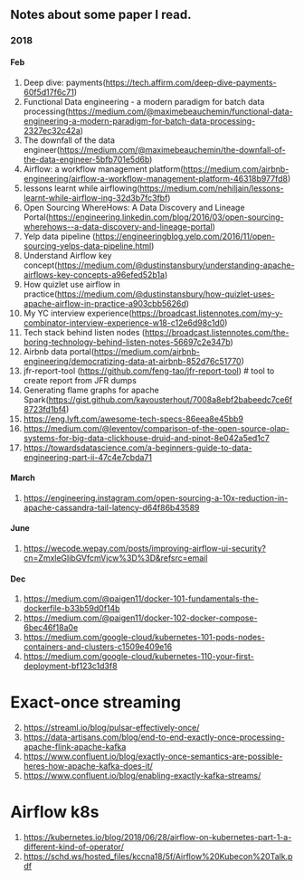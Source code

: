## Notes about some paper I read.


### 2018
#### Feb
1. Deep dive: payments(https://tech.affirm.com/deep-dive-payments-60f5d17f6c71)
2. Functional Data engineering - a modern paradigm for batch data processing(https://medium.com/@maximebeauchemin/functional-data-engineering-a-modern-paradigm-for-batch-data-processing-2327ec32c42a)
3. The downfall of the data engineer(https://medium.com/@maximebeauchemin/the-downfall-of-the-data-engineer-5bfb701e5d6b)
4. Airflow: a workflow management platform(https://medium.com/airbnb-engineering/airflow-a-workflow-management-platform-46318b977fd8)
5. lessons learnt while airflowing(https://medium.com/nehiljain/lessons-learnt-while-airflow-ing-32d3b7fc3fbf)
6. Open Sourcing WhereHows: A Data Discovery and Lineage Portal(https://engineering.linkedin.com/blog/2016/03/open-sourcing-wherehows--a-data-discovery-and-lineage-portal)
7. Yelp data pipeline (https://engineeringblog.yelp.com/2016/11/open-sourcing-yelps-data-pipeline.html)
8. Understand Airflow key concept(https://medium.com/@dustinstansbury/understanding-apache-airflows-key-concepts-a96efed52b1a)
9. How quizlet use airflow in practice(https://medium.com/@dustinstansbury/how-quizlet-uses-apache-airflow-in-practice-a903cbb5626d)
10. My YC interview experience(https://broadcast.listennotes.com/my-y-combinator-interview-experience-w18-c12e6d98c1d0)
11. Tech stack behind listen nodes (https://broadcast.listennotes.com/the-boring-technology-behind-listen-notes-56697c2e347b)
12. Airbnb data portal(https://medium.com/airbnb-engineering/democratizing-data-at-airbnb-852d76c51770)
13. jfr-report-tool (https://github.com/feng-tao/jfr-report-tool) # tool to create report from JFR dumps
14. Generating flame graphs for apache Spark(https://gist.github.com/kayousterhout/7008a8ebf2babeedc7ce6f8723fd1bf4)
15. https://eng.lyft.com/awesome-tech-specs-86eea8e45bb9
16. https://medium.com/@leventov/comparison-of-the-open-source-olap-systems-for-big-data-clickhouse-druid-and-pinot-8e042a5ed1c7
17. https://towardsdatascience.com/a-beginners-guide-to-data-engineering-part-ii-47c4e7cbda71

#### March
1. https://engineering.instagram.com/open-sourcing-a-10x-reduction-in-apache-cassandra-tail-latency-d64f86b43589

#### June
1. https://wecode.wepay.com/posts/improving-airflow-ui-security?cn=ZmxleGlibGVfcmVjcw%3D%3D&refsrc=email

#### Dec
1. https://medium.com/@paigen11/docker-101-fundamentals-the-dockerfile-b33b59d0f14b
2. https://medium.com/@paigen11/docker-102-docker-compose-6bec46f18a0e
3. https://medium.com/google-cloud/kubernetes-101-pods-nodes-containers-and-clusters-c1509e409e16
4. https://medium.com/google-cloud/kubernetes-110-your-first-deployment-bf123c1d3f8

# Exact-once streaming
2. https://streaml.io/blog/pulsar-effectively-once/
3. https://data-artisans.com/blog/end-to-end-exactly-once-processing-apache-flink-apache-kafka
4. https://www.confluent.io/blog/exactly-once-semantics-are-possible-heres-how-apache-kafka-does-it/
5. https://www.confluent.io/blog/enabling-exactly-kafka-streams/

# Airflow k8s
1. https://kubernetes.io/blog/2018/06/28/airflow-on-kubernetes-part-1-a-different-kind-of-operator/
2. https://schd.ws/hosted_files/kccna18/5f/Airflow%20Kubecon%20Talk.pdf
